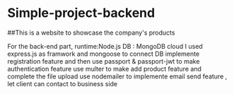 # Simple-project-backend

##This is a website to showcase the company's products

For the back-end part, 
runtime:Node.js
DB : MongoDB cloud
I used express.js as framwork and mongoose to connect DB implemente  registration feature
and then use passport & passport-jwt to make  authentication feature
use multer to make add product feature and complete the file upload 
use nodemailer to implemente  email send feature , let client can  contact to business side

